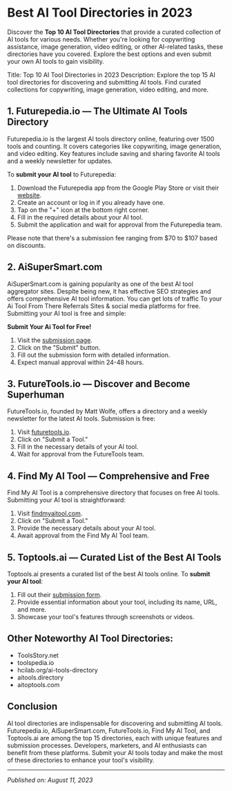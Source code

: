 # Best AI Tool Directories in 2023

Discover the **Top 10 AI Tool Directories** that provide a curated collection of AI tools for various needs. Whether you're looking for copywriting assistance, image generation, video editing, or other AI-related tasks, these directories have you covered. Explore the best options and even submit your own AI tools to gain visibility.

Title: Top 10 AI Tool Directories in 2023
Description: Explore the top 15 AI tool directories for discovering and submitting AI tools. Find curated collections for copywriting, image generation, video editing, and more.

## 1. Futurepedia.io — The Ultimate AI Tools Directory

Futurepedia.io is the largest AI tools directory online, featuring over 1500 tools and counting. It covers categories like copywriting, image generation, and video editing. Key features include saving and sharing favorite AI tools and a weekly newsletter for updates.

To **submit your AI tool** to Futurepedia:

1. Download the Futurepedia app from the Google Play Store or visit their [website](https://futurepedia.io/).
2. Create an account or log in if you already have one.
3. Tap on the "+" icon at the bottom right corner.
4. Fill in the required details about your AI tool.
5. Submit the application and wait for approval from the Futurepedia team.

Please note that there's a submission fee ranging from $70 to $107 based on discounts.

## 2. AiSuperSmart.com

AiSuperSmart.com is gaining popularity as one of the best AI tool aggregator sites. Despite being new, it has effective SEO strategies and offers comprehensive AI tool information. You can get lots of traffic To your Ai Tool From There Referrals Sites & social media platforms for free. Submitting your AI tool is free and simple:

**Submit Your Ai Tool for Free!**

1. Visit the [submission page](https://aisupersmart.com/ai-tools-directory/).
2. Click on the "Submit" button.
3. Fill out the submission form with detailed information.
4. Expect manual approval within 24-48 hours.

## 3. FutureTools.io — Discover and Become Superhuman

FutureTools.io, founded by Matt Wolfe, offers a directory and a weekly newsletter for the latest AI tools. Submission is free:

1. Visit [futuretools.io](https://futuretools.io/).
2. Click on "Submit a Tool."
3. Fill in the necessary details of your AI tool.
4. Wait for approval from the FutureTools team.

## 4. Find My AI Tool — Comprehensive and Free

Find My AI Tool is a comprehensive directory that focuses on free AI tools. Submitting your AI tool is straightforward:

1. Visit [findmyaitool.com](https://findmyaitool.com/).
2. Click on "Submit a Tool."
3. Provide the necessary details about your AI tool.
4. Await approval from the Find My AI Tool team.

## 5. Toptools.ai — Curated List of the Best AI Tools

Toptools.ai presents a curated list of the best AI tools online. To **submit your AI tool**:

1. Fill out their [submission form](https://toptools.ai/submit).
2. Provide essential information about your tool, including its name, URL, and more.
3. Showcase your tool's features through screenshots or videos.

## Other Noteworthy AI Tool Directories:

- ToolsStory.net
- toolspedia.io
- hcilab.org/ai-tools-directory
- aitools.directory
- aitoptools.com

## Conclusion

AI tool directories are indispensable for discovering and submitting AI tools. Futurepedia.io, AiSuperSmart.com, FutureTools.io, Find My AI Tool, and Toptools.ai are among the top 15 directories, each with unique features and submission processes. Developers, marketers, and AI enthusiasts can benefit from these platforms. Submit your AI tools today and make the most of these directories to enhance your tool's visibility.

---
*Published on: August 11, 2023*
